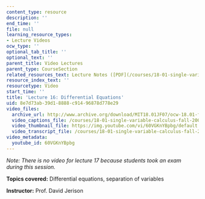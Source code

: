 ```yaml
---
content_type: resource
description: ''
end_time: ''
file: null
learning_resource_types:
- Lecture Videos
ocw_type: ''
optional_tab_title: ''
optional_text: ''
parent_title: Video Lectures
parent_type: CourseSection
related_resources_text: Lecture Notes ([PDF](/courses/18-01-single-variable-calculus-fall-2006/resources/lec16))
resource_index_text: ''
resourcetype: Video
start_time: ''
title: 'Lecture 16: Differential Equations'
uid: 8e7d73ab-39d1-8888-c914-96878d778e29
video_files:
  archive_url: http://www.archive.org/download/MIT18.01JF07/ocw-18.01-f07-lec16_300k.mp4
  video_captions_file: /courses/18-01-single-variable-calculus-fall-2006/34a4be3e2a4b5e09b2e3c763b9f8526e_60VGKnYBpbg.vtt
  video_thumbnail_file: https://img.youtube.com/vi/60VGKnYBpbg/default.jpg
  video_transcript_file: /courses/18-01-single-variable-calculus-fall-2006/f4f8327e623ce5b22ec2499f8a4b2afe_60VGKnYBpbg.pdf
video_metadata:
  youtube_id: 60VGKnYBpbg
---
```


_Note: There is no video for lecture 17 because students took an exam during this session._

**Topics covered:** Differential equations, separation of variables

**Instructor:** Prof. David Jerison




